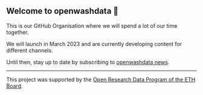## Welcome to openwashdata 👋

This is our GitHub Organisation where we will spend a lot of our time together. 

We will launch in March 2023 and are currently developing content for different channels. 

Until then, stay up to date by subscribing to [openwashdata news](https://buttondown.email/openwashdata).

***
This project was supported by the [Open Research Data Program of the ETH Board](https://ethrat.ch/en/eth-domain/open-research-data/).
